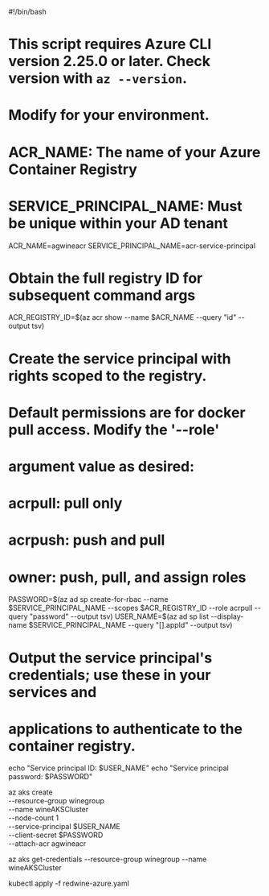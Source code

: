 #!/bin/bash
# This script requires Azure CLI version 2.25.0 or later. Check version with `az --version`.

# Modify for your environment.
# ACR_NAME: The name of your Azure Container Registry
# SERVICE_PRINCIPAL_NAME: Must be unique within your AD tenant
ACR_NAME=agwineacr
SERVICE_PRINCIPAL_NAME=acr-service-principal

# Obtain the full registry ID for subsequent command args
ACR_REGISTRY_ID=$(az acr show --name $ACR_NAME --query "id" --output tsv)

# Create the service principal with rights scoped to the registry.
# Default permissions are for docker pull access. Modify the '--role'
# argument value as desired:
# acrpull:     pull only
# acrpush:     push and pull
# owner:       push, pull, and assign roles
PASSWORD=$(az ad sp create-for-rbac --name $SERVICE_PRINCIPAL_NAME --scopes $ACR_REGISTRY_ID --role acrpull --query "password" --output tsv)
USER_NAME=$(az ad sp list --display-name $SERVICE_PRINCIPAL_NAME --query "[].appId" --output tsv)

# Output the service principal's credentials; use these in your services and
# applications to authenticate to the container registry.
echo "Service principal ID: $USER_NAME"
echo "Service principal password: $PASSWORD"

az aks create \
    --resource-group winegroup \
    --name wineAKSCluster \
    --node-count 1 \
   --service-principal $USER_NAME \
   --client-secret $PASSWORD \
    --attach-acr agwineacr

<!-- az aks get-credentials --resource-group myResourceGroup --name myAKSCluster -->
az aks get-credentials --resource-group winegroup --name wineAKSCluster

kubectl apply -f redwine-azure.yaml